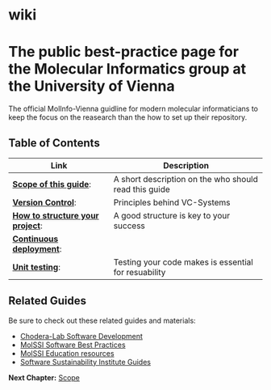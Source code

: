 # wiki
# The public best-practice page for the Molecular Informatics group at the University of Vienna

The official MolInfo-Vienna guidline for modern molecular informaticians to keep the focus on the reasearch than the how to set up their repository.

## Table of Contents
| Link | Description |
| ----------- | ----------- |
| [__Scope of this guide__](https://github.com/molinfo-vienna/wiki/SCOPE.md): | A short description on the who should read this guide |
| [__Version Control__](https://github.com/molinfo-vienna/wiki/VERSION_CONTROL.md): |  Principles behind VC-Systems  |
| [__How to structure your project__](https://github.com/molinfo-vienna/wiki/PROJECT_STRUCTURE.md): | A good structure is key to your success  |
| [__Continuous deployment__](https://github.com/molinfo-vienna/private_wiki/blob/main/CONTINUOUS_DEPLOYMENT.md):|  |
| [__Unit testing__](https://github.com/molinfo-vienna/wiki/UNIT_TESTING.md):   | Testing your code makes is essential for resuability |




## Related Guides

Be sure to check out these related guides and materials:
* [Chodera-Lab Software Development](https://github.com/choderalab/software-development/blob/master/README.md)
* [MolSSI Software Best Practices](https://molssi.org/education/best-practices/)
* [MolSSI Education resources](https://molssi-education.github.io/resources.html)
* [Software Sustainability Institute Guides](https://software.ac.uk/resources/guides)

__Next Chapter:__ [Scope ](https://github.com/molinfo-vienna/wiki/blob/additional_readme/SCOPE.md)